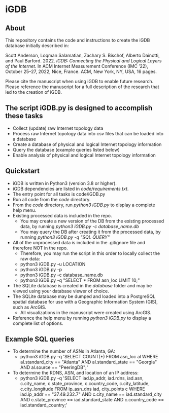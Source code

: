 # iGDB

## About
This repository contains the code and instructions to create the iGDB database initially described in:

Scott Anderson, Loqman Salamatian, Zachary S. Bischof, Alberto Dainotti, and Paul Barford. 2022.
*iGDB: Connecting the Physical and Logical Layers of the Internet.*
In ACM Internet Measurement Conference (IMC ’22), October 25–27, 2022, Nice, France. ACM, New York, NY, USA, 16 pages.

Please cite the manuscript when using iGDB to enable future research. Please reference the manuscript for a full description of the research that led to the creation of iGDB.

## The script iGDB.py is designed to accomplish these tasks
* Collect (update) raw Internet topology data
* Process raw Internet topology data into csv files that can be loaded into a database
* Create a database of physical and logical Internet topology information
* Query the database (example queries listed below)
* Enable analysis of physical and logical Internet topology information

## Quickstart
* iGDB is written in Python3 (version 3.8 or higher).
* iGDB dependencies are listed in *code/requirements.txt*.
* The entry point for all tasks is code/iGDB.py
* Run all code from the *code* directory.
* From the *code* directory, run *python3 iGDB.py* to display a complete help menu.
* Existing processed data is included in the repo.
	- You may create a new version of the DB from the existing processed data, by running *python3 iGDB.py -c database_name.db*
	- You may query the DB after creating it from the processed data, by running *python3 iGDB.py -q "SQL QUERY"*
* All of the unprocessed data is included in the .gitignore file and therefore NOT in the repo.
	- Therefore, you may run the script in this order to locally collect the raw data:
	- python3 iGDB.py -u LOCATION
	- python3 iGDB.py -p
	- python3 iGDB.py -c database_name.db
	- python3 iGDB.py -q "SELECT * FROM asn_loc LIMIT 10;"
* The SQLite database is created in the *database* folder and may be viewed using your database viewer of choice.
* The SQLite database may be dumped and loaded into a PostgreSQL spatial database for use with a Geographic Information System (GIS), such as ArcGIS.
  - All visualizations in the manuscript were created using ArcGIS.
* Reference the help menu by running *python3 iGDB.py* to display a complete list of options.

## Example SQL queries
* To determine the number of ASNs in Atlanta, GA:
  - python3 iGDB.py -q 'SELECT COUNT(\*) FROM asn_loc al WHERE al.standard_city == "Atlanta" AND al.standard_state == "Georgia" AND al.source == "PeeringDB";'
* To determine the RDNS, ASN, and location of an IP address:
  - python3 iGDB.py -q 'SELECT iad.ip_addr, iad.rdns, iad.asn, c.city_name, c.state_province, c.country_code, c.city_latitude, c.city_longitude FROM ip_asn_dns iad, city_points c WHERE iad.ip_addr == "37.49.232.7" AND c.city_name == iad.standard_city AND c.state_province == iad.standard_state AND c.country_code == iad.standard_country;'

